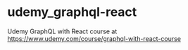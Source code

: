 # udemy_graphql-react
Udemy GraphQL with React course at https://www.udemy.com/course/graphql-with-react-course
